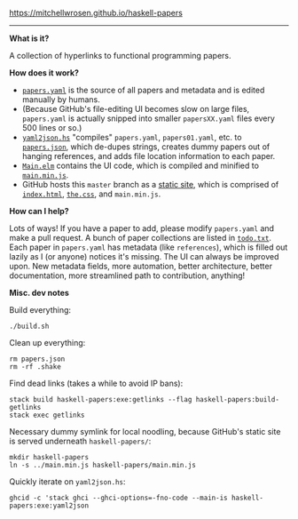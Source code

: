 https://mitchellwrosen.github.io/haskell-papers

---

**What is it?**

A collection of hyperlinks to functional programming papers.

**How does it work?**

- [`papers.yaml`](papers.yaml) is the source of all papers and metadata and is
edited manually by humans.
- (Because GitHub's file-editing UI becomes slow on large files, `papers.yaml`
is actually snipped into smaller `papersXX.yaml` files every 500 lines or so.)
- [`yaml2json.hs`](yaml2json.hs) "compiles" `papers.yaml`, `papers01.yaml`, etc.
to [`papers.json`](papers.json), which de-dupes strings, creates dummy papers
out of hanging references, and adds file location information to each paper.
- [`Main.elm`](Main.elm) contains the UI code, which is compiled and minified to
[`main.min.js`](main.min.js).
- GitHub hosts this `master` branch as a
[static site](https://mitchellwrosen.github.io/haskell-papers), which is
comprised of [`index.html`](index.html), [`the.css`](the.css), and
`main.min.js`.

**How can I help?**

Lots of ways! If you have a paper to add, please modify `papers.yaml` and make a
pull request. A bunch of paper collections are listed in [`todo.txt`](todo.txt).
Each paper in `papers.yaml` has metadata (like `references`), which is filled
out lazily as I (or anyone) notices it's missing. The UI can always be improved
upon. New metadata fields, more automation, better architecture, better
documentation, more streamlined path to contribution, anything!

**Misc. dev notes**

Build everything:

    ./build.sh

Clean up everything:

    rm papers.json
    rm -rf .shake

Find dead links (takes a while to avoid IP bans):

    stack build haskell-papers:exe:getlinks --flag haskell-papers:build-getlinks
    stack exec getlinks

Necessary dummy symlink for local noodling, because GitHub's static site is
served underneath `haskell-papers/`:

    mkdir haskell-papers
    ln -s ../main.min.js haskell-papers/main.min.js

Quickly iterate on `yaml2json.hs`:

    ghcid -c 'stack ghci --ghci-options=-fno-code --main-is haskell-papers:exe:yaml2json
